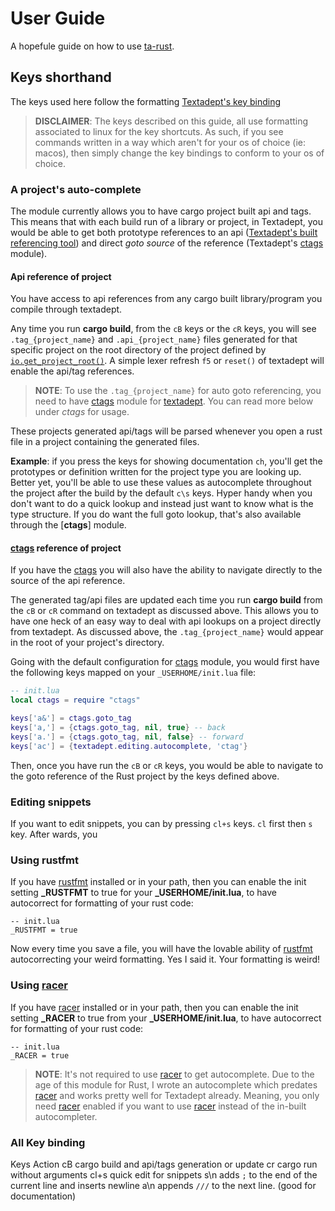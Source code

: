 # User Guide
A hopefule guide on how to use [ta-rust].


## Keys shorthand
The keys used here follow the formatting [Textadept's key binding][2]

> **DISCLAIMER**: The keys described on this guide, all use formatting
associated to linux for the key shortcuts. As such, if you see commands written
in a way which aren't for your os of choice (ie: macos), then simply change
the key bindings to conform to your os of choice.


### A project's auto-complete
The module currently allows you to have cargo project built api and tags.
This means that with each build run of a
library or project, in Textadept, you would be able to get both prototype
references to an api ([Textadept's built referencing tool][1]) and direct
*goto source* of the reference (Textadept's [ctags] module).


#### Api reference of project
You have access to api references from any cargo built library/program you
compile through textadept.

Any time you run **cargo build**, from the `cB` keys or the `cR` keys, you
will see `.tag_{project_name}` and `.api_{project_name}` files generated for
that specific project on the root directory of the project defined by
[`io.get_project_root()`][7]. A simple lexer refresh `f5` or `reset()` of
textadept will enable the api/tag references.

> **NOTE**: To use the `.tag_{project_name}` for auto goto referencing, you
need to have [ctags] module for [textadept]. You can read more below
under *ctags* for usage.

These projects generated api/tags will be parsed whenever you open a rust file
in a project containing the generated files.

**Example**: if you press the keys for
showing documentation `ch`, you'll get the prototypes or definition written
for the project type you are looking up. Better yet, you'll be able to use
these values as autocomplete throughout the project after the build by the
default `c\s` keys. Hyper handy when you don't want to do
a quick lookup and instead just want to know what is the type structure. If you
do want the full goto lookup, that's also available through the [**ctags**]
module.

#### [ctags] reference of project
If you have the [ctags] you will also have the ability to
navigate directly to the source of the api reference.

The generated tag/api files are updated each time you run **cargo build**
from the `cB` or `cR` command on textadept as discussed above.
This allows you to have one heck of an easy way to deal with api lookups on a
project directly from textadept. As discussed above, the `.tag_{project_name}`
would appear in the root of your project's directory.

Going with the default configuration for [ctags] module, you would first
have the following keys mapped on your `_USERHOME/init.lua` file:

``` lua
-- init.lua
local ctags = require "ctags"

keys['a&'] = ctags.goto_tag
keys['a,'] = {ctags.goto_tag, nil, true} -- back
keys['a.'] = {ctags.goto_tag, nil, false} -- forward
keys['ac'] = {textadept.editing.autocomplete, 'ctag'}
```

Then, once you have run the `cB` or `cR` keys, you would be able to navigate
to the goto reference of the Rust project by the keys defined above.

### Editing snippets
If you want to edit snippets, you can by pressing `cl+s` keys. `cl` first then
`s` key. After wards, you

### Using rustfmt
If you have [rustfmt] installed or in your path, then you can enable the init
setting **_RUSTFMT** to true for your **_USERHOME/init.lua**, to have
autocorrect for formatting of your rust code:

```
-- init.lua
_RUSTFMT = true
```

Now every time you save a file, you will have the lovable ability of
[rustfmt] autocorrecting your weird formatting. Yes I said it. Your
formatting is weird!

### Using [racer]
If you have [racer] installed or in your path, then you can enable the init
setting **_RACER** to true from your **_USERHOME/init.lua**, to have autocorrect
for formatting of your rust code:

```
-- init.lua
_RACER = true
```

> **NOTE**: It's not required to use [racer] to get autocomplete. Due to the
age of this module for Rust, I wrote an autocomplete which predates [racer] and
works pretty well for Textadept already. Meaning, you only need [racer] enabled
if you want to use [racer] instead of the in-built autocompleter.

### All Key binding

  Keys        Action
  cB          cargo build and api/tags generation or update
  cr          cargo run without arguments
  cl+s        quick edit for snippets
  s\n         adds `;` to the end of the current line and inserts newline
  a\n         appends `///` to the next line. (good for documentation)


[ta-rust]: ./README.md
[ctags]: http://foicica.com/hg/ctags/
[textadept]: http://foicica.com/textadept/
[rustfmt]:  https://github.com/rust-lang-nursery/rustfmt
[racer]: https://github.com/phildawes/racer

[1]: http://foicica.com/textadept/api.html#_M.Autocompletion.and.Documentation
[2]: http://foicica.com/textadept/manual.html#Preferences
[7]: http://foicica.com/textadept/api.html#io.get_project_root
